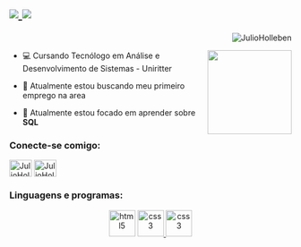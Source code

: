 <h1>
  <a href="https://github.com/JulioHolleben/Julio-Holleben/blob/main/README.md">
    <img src="https://readme-typing-svg.demolab.com?font=Fira+Code&pause=700&color=FFFF00&center=true&vCenter=true&width=1000&lines=Hello%2C+my+name+is+Julio+Holleben;Welcome+to+my+Github"/>
    <img src="https://readme-typing-svg.demolab.com?font=Fira+Code&pause=700&color=FFFF00&center=true&vCenter=true&width=1000&lines=Currently%2C+i+am+a+database+student."/>
  </a>
</h1>

<p align="right"> <img src="https://komarev.com/ghpvc/?username=JulioHolleben&label=Profile%20views&color=0e75b6&style=flat" alt="JulioHolleben" /></p>

<img align="right" height="150" src="https://i.pinimg.com/originals/b9/5b/17/b95b173915ab31781ca6ec353b83ab85.gif" />

- 💻 Cursando Tecnólogo em Análise e Desenvolvimento de Sistemas - Uniritter 

- 🔭 Atualmente estou buscando meu primeiro emprego na area  

- 🌱 Atualmente estou focado em aprender sobre **SQL** 

 
<h3 align="left">Conecte-se comigo:</h3>
<p align="left">
  <a href="https://www.linkedin.com/in/julio-holleben-3298501ba/" target="blank"><img align="center" src="https://raw.githubusercontent.com/rahuldkjain/github-profile-readme-generator/master/src/images/icons/Social/linked-in-alt.svg" alt="JulioHolleben-b89a791b3" height="30" width="40" /></a>
  <a href="https://www.instagram.com/julioholleben/" target="blank"><img align="center" src="https://raw.githubusercontent.com/rahuldkjain/github-profile-readme-generator/master/src/images/icons/Social/instagram.svg" alt="JulioHolleben" height="30" width="40" /></a>
</p>


<h3 align="left">Linguagens e programas:</h3>
<p align="center">
 <ahref="https://www.w3.org/html/" target="_blank" rel="norefer rer"> <img src="https://www.tshirtgeek.com.br/wp-content/uploads/2021/08/com031.jpg" alt="html5" width="47" height="47"/>
 </a>
  <a href="https://www.w3schools.com/css/" target="_blank" rel="noreferrer"> <img src="https://www.tutorialsteacher.com/Content/images/home/sql.png" alt="css3" width="47" height="47"/> </a>
  <a href="https://www.w3schools.com/css/" target="_blank" rel="noreferrer"> <img src="https://upload.wikimedia.org/wikipedia/commons/thumb/4/4f/PhpMyAdmin_logo.svg/2560px-PhpMyAdmin_logo.svg.png" alt="css3" width="47" height="47"/> </a>  

<p align="center">
  <a href="https://github.com/JulioHolleben">
    
